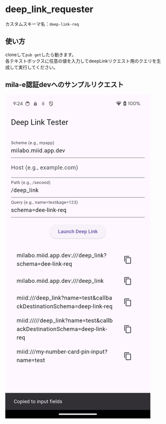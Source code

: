 # deep_link_requester

カスタムスキーマ名：`deep-link-req`

## 使い方
cloneして`pub get`したら動きます。<br>
各テキストボックスに任意の値を入力してdeepLinkリクエスト用のクエリを生成して実行してください。

## mila-e認証devへのサンプルリクエスト
![untitled.png](./readme_assets/sample.png)
